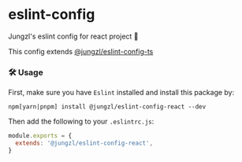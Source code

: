 # eslint-config
Jungzl's eslint config for react project 🦄

This config extends [@jungzl/eslint-config-ts](https://github.com/Jungzl/eslint-config/tree/main/packages/typescript)

### 🛠️ Usage

First, make sure you have `Eslint` installed and install this package by:

```npm
npm[yarn|pnpm] install @jungzl/eslint-config-react --dev
```
Then add the following to your `.eslintrc.js`:

```js
module.exports = {
  extends: '@jungzl/eslint-config-react',
}
```
